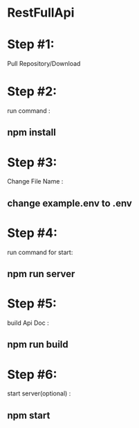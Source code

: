 # RestFullApi

<div>
<span><h1>Step #1:</h2> Pull Repository/Download</span>
<span> <h1>Step #2:</h1> run command : <h2>npm install</h2></span>
<span> <h1>Step #3:</h1>Change File Name  : <h2>change example.env to .env</h2></span>
<span><h1>Step #4:</h1> run command for start: <h2>npm run server</h2></span>
<span><h1>Step #5:</h1> build Api Doc : <h2>npm run build</h2></span>
<span><h1>Step #6:</h1> start server(optional) : <h2>npm start</h2></span>
</div>
